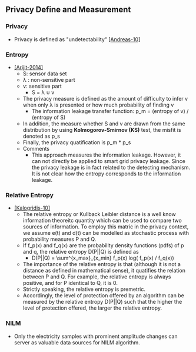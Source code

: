 ## Privacy Define and Measurement

### Privacy 
- Privacy is defined as "undetectability" [[Andreas-10]](https://dud.inf.tu-dresden.de/literatur/Anon_Terminology_v0.34.pdf)

### Entropy
- [[Arijit-2014]](../../papers/file/ukil14-privacy-2bn2b.md)
  - S: sensor data set
  - &lambda; : non-sensitive part
  - v: sensitive part
    - S = &lambda; &cup; v
  - The privacy measure is defined as the amount of difficulty to infer v when only &lambda; is presented or how much probability of finding v
    - The information leakage transfer function:  p_m = (entropy of v) / (entropy of S)
  - In addition, the measure whether S and v are drawn from the same distribution by using **Kolmogorov-Smirnov (KS)** test, the misfit is denoted as p_s
  - Finally, the privacy quatification is p_m * p_s
  - Comments
    - This approach measures the information leakage. However, it can not directly be applied to smart grid privacy leakage. Since the privacy leakage is in fact related to the detecting mechanism. It is not clear how the entropy corresponds to the information leakage.

### Relative Entropy
- [[Kalogridis-10]](../../papers/file/Kalogridis10-privacy-undetectable.md)
  - The relative entropy or Kullback Leibler distance is a well know information theoreitc quantity which can be used to compare two sources of information. To employ this matric in the privacy context, we assume e(t) and d(t) can be modelled as stochastic process with probability measures P and Q. 
  - If f_p(x) and f_q(x) are the probability density functions (pdfs) of p and q, the relative entropy D(P||Q) is defined as
    - D(P||Q) = \sum^{x_max}_{x_min} f_p(x) log( f_p(x) / f_q(x))
  - The importance of the relative entropy is that (although it is not a distance as defined in mathematical sense), it quatifies the relation between P and Q. For example, the relative entropy is always positive, and for P identical to Q, it is 0.
  - Strictly speaking, the relative entropy is premetric.
  - Accordingly, the level of protection offered by an algorithm can be measured by the relative entropy D(P||Q) such that the higher the level of protection offered, the larger the relative entropy.

### NILM
- Only the electricity samples with prominent amplitude changes can server as valuable data sources for NILM algorithm.
